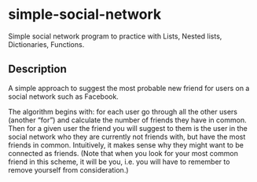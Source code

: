 # simple-social-network
Simple social network program to practice with Lists, Nested lists, Dictionaries, Functions.

## Description
A simple approach to suggest the most probable new friend for users on a social network such as Facebook.

The algorithm begins with: for each user go through all the other users (another “for”) and calculate
the number of friends they have in common. Then for a given user the friend you will suggest to them
is the user in the social network who they are currently not friends with, but have the most friends in
common. Intuitively, it makes sense why they might want to be connected as friends. (Note that
when you look for your most common friend in this scheme, it will be you, i.e. you will have to
remember to remove yourself from consideration.) 

